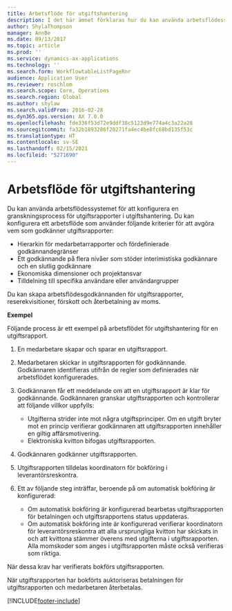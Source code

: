 ```yaml
---
title: Arbetsflöde för utgiftshantering
description: I det här ämnet förklaras hur du kan använda arbetsflödessystemet i Microsoft Dynamics 365 Finance för att konfigurera en granskningsprocess för utgiftsrapporter i utgiftshantering.
author: ShylaThompson
manager: AnnBe
ms.date: 09/13/2017
ms.topic: article
ms.prod: ''
ms.service: dynamics-ax-applications
ms.technology: ''
ms.search.form: WorkflowtableListPageRnr
audience: Application User
ms.reviewer: roschlom
ms.search.scope: Core, Operations
ms.search.region: Global
ms.author: shylaw
ms.search.validFrom: 2016-02-28
ms.dyn365.ops.version: AX 7.0.0
ms.openlocfilehash: fde336f53d72e9ddf38c5123d9e774a4c3a22a28
ms.sourcegitcommit: fa32b1893286f20271fa4ec4be8fc68bd135f53c
ms.translationtype: HT
ms.contentlocale: sv-SE
ms.lasthandoff: 02/15/2021
ms.locfileid: "5271690"
---
```

# <a name="expense-management-workflow"></a>Arbetsflöde för utgiftshantering

Du kan använda arbetsflödessystemet för att konfigurera en granskningsprocess för utgiftsrapporter i utgiftshantering. Du kan konfigurera ett arbetsflöde som använder följande kriterier för att avgöra vem som godkänner utgiftsrapporter:

- Hierarkin för medarbetarrapporter och fördefinierade godkännandegränser
- Ett godkännande på flera nivåer som stöder interimistiska godkännare och en slutlig godkännare
- Ekonomiska dimensioner och projektansvar
- Tilldelning till specifika användare eller användargrupper

Du kan skapa arbetsflödesgodkännanden för utgiftsrapporter, reserekvisitioner, förskott och återbetalning av moms.

**Exempel**

Följande process är ett exempel på arbetsflödet för utgiftshantering för en utgiftsrapport.

1. En medarbetare skapar och sparar en utgiftsrapport.
2. Medarbetaren skickar in utgiftsrapporten för godkännande. Godkännaren identifieras utifrån de regler som definierades när arbetsflödet konfigurerades.
3. Godkännaren får ett meddelande om att en utgiftsrapport är klar för godkännande. Godkännaren granskar utgiftsrapporten och kontrollerar att följande villkor uppfylls:

    - Utgifterna strider inte mot några utgiftsprinciper. Om en utgift bryter mot en princip verifierar godkännaren att utgiftsrapporten innehåller en giltig affärsmotivering.
    - Elektroniska kvitton bifogas utgiftsrapporten.

4. Godkännaren godkänner utgiftsrapporten.
5. Utgiftsrapporten tilldelas koordinatorn för bokföring i leverantörsreskontra.
6. Ett av följande steg inträffar, beroende på om automatisk bokföring är konfigurerad:

    - Om automatisk bokföring är konfigurerad bearbetas utgiftsrapporten för betalningen och utgiftsrapportens status uppdateras.
    - Om automatisk bokföring inte är konfigurerad verifierar koordinatorn för leverantörsreskontra att alla ursprungliga kvitton har skickats in och att kvittona stämmer överens med utgifterna i utgiftsrapporten. Alla momskoder som anges i utgiftsrapporten måste också verifieras som riktiga.

När dessa krav har verifierats bokförs utgiftsrapporten.

När utgiftsrapporten har bokförts auktoriseras betalningen för utgiftsrapporten och medarbetaren återbetalas.


[!INCLUDE[footer-include](../includes/footer-banner.md)]